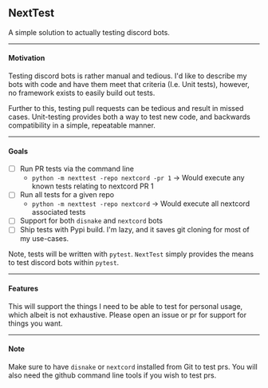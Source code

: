 NextTest
---

A simple solution to actually testing discord bots.

---

#### Motivation

Testing discord bots is rather manual and tedious. I'd like to describe my bots with code
and have them meet that criteria (I.e. Unit tests), however, no framework exists to
easily build out tests. 

Further to this, testing pull requests can be tedious and result in missed cases. Unit-testing
provides both a way to test new code, and backwards compatibility in a simple, repeatable manner.

---

#### Goals

- [ ] Run PR tests via the command line
  - `python -m nexttest -repo nextcord -pr 1` -> Would execute any known tests relating to nextcord PR 1
- [ ] Run all tests for a given repo
  - `python -m nexttest -repo nextcord` -> Would execute all nextcord associated tests
- [ ] Support for both `disnake` and `nextcord` bots
- [ ] Ship tests with Pypi build. I'm lazy, and it saves git cloning for most of my use-cases.

Note, tests will be written with `pytest`. `NextTest` simply provides the means
to test discord bots within `pytest`.

---

#### Features

This will support the things I need to be able to test for personal usage,
which albeit is not exhaustive. Please open an issue or pr for support for things you want.

---

#### Note

Make sure to have `disnake` or `nextcord` installed from Git to test prs. 
You will also need the github command line tools if you wish to test prs.